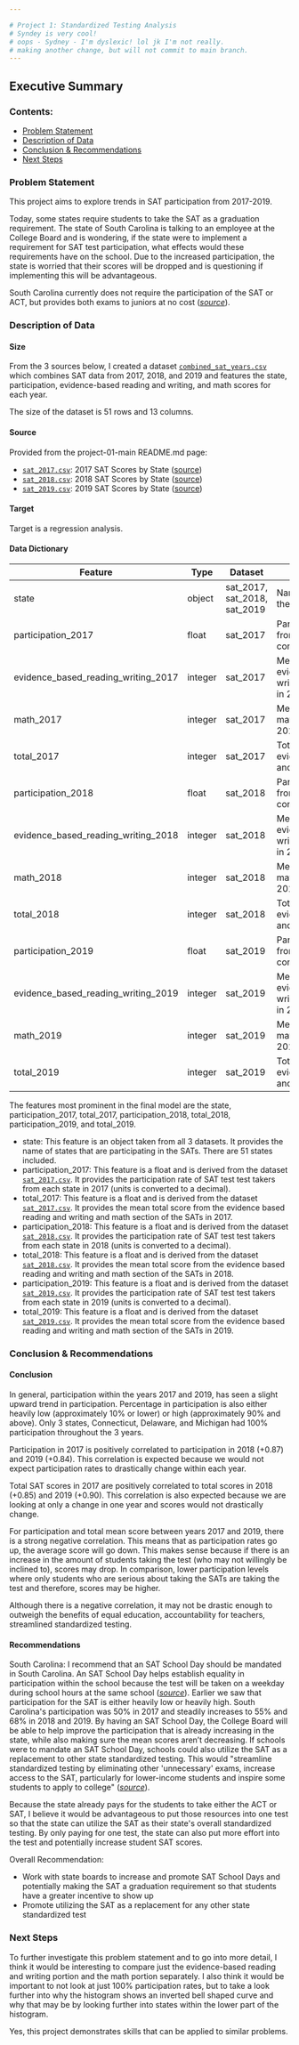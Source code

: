 ```yaml
--- 

# Project 1: Standardized Testing Analysis
# Syndey is very cool!
# oops - Sydney - I'm dyslexic! lol jk I'm not really.  
# making another change, but will not commit to main branch.
--- 
```


## Executive Summary

### Contents:
- [Problem Statement](#Problem-Statement)
- [Description of Data](#Description-of-Data)
- [Conclusion & Recommendations](#Conclusion-&-Recommendations)
- [Next Steps](#Next-Steps)

### Problem Statement

This project aims to explore trends in SAT participation from 2017-2019.

Today, some states require students to take the SAT as a graduation requirement. 
The state of South Carolina is talking to an employee at the College Board and is wondering, if the state were to implement a requirement for SAT test participation, what effects would these requirements have on the school. Due to the increased participation, the state is worried that their scores will be dropped and is questioning if implementing this will be advantageous.


South Carolina currently does not require the participation of the SAT or ACT, but provides both exams to juniors at no cost ([*source*](https://blog.collegevine.com/states-that-require-sat/#curve)).

### Description of Data

#### Size
From the 3 sources below, I created a dataset [`combined_sat_years.csv`](.data/combined_sat_years.csv) which combines SAT data from 2017, 2018, and 2019 and features the state, participation, evidence-based reading and writing, and math scores for each year.

The size of the dataset is 51 rows and 13 columns.

#### Source
Provided from the project-01-main README.md page:
- [`sat_2017.csv`](./data/sat_2017.csv): 2017 SAT Scores by State ([source](https://blog.collegevine.com/here-are-the-average-sat-scores-by-state/))
- [`sat_2018.csv`](./data/sat_2018.csv): 2018 SAT Scores by State ([source](https://blog.collegevine.com/here-are-the-average-sat-scores-by-state/))
- [`sat_2019.csv`](./data/sat_2019.csv): 2019 SAT Scores by State ([source](https://blog.prepscholar.com/average-sat-scores-by-state-most-recent))

#### Target
Target is a regression analysis.

#### Data Dictionary
|Feature|Type|Dataset|Description|
|---|---|---|---|
|state|object|sat_2017, sat_2018, sat_2019|Name of states participating in the SATs.|
|participation_2017|float|sat_2017|Participation rate of test takers from each state in 2017. (unit is converted to a decimal)|
|evidence_based_reading_writing_2017|integer|sat_2017|Mean number scored on the evidence-based reading and writing portion of SAT per state in 2017.|
|math_2017|integer|sat_2017|Mean number scored on the math portion of SAT per state in 2017.|
|total_2017|integer|sat_2017|Total score from evidence_based_reading_writing and math in 2017.|
|participation_2018|float|sat_2018|Participation rate of test takers from each state in 2018. (unit is converted to a decimal)|
|evidence_based_reading_writing_2018|integer|sat_2018|Mean number scored on the evidence-based reading and writing portion of SAT per state in 2018.|
|math_2018|integer|sat_2018|Mean number scored on the math portion of SAT per state in 2018.|
|total_2018|integer|sat_2018|Total score from evidence_based_reading_writing and math in 2018.|
|participation_2019|float|sat_2019|Participation rate of test takers from each state in 2019. (unit is converted to a decimal)|
|evidence_based_reading_writing_2019|integer|sat_2019|Mean number scored on the evidence-based reading and writing portion of SAT per state in 2019.|
|math_2019|integer|sat_2019|Mean number scored on the math portion of SAT per state in 2019.|
|total_2019|integer|sat_2019|Total score from evidence_based_reading_writing and math in 2019.|

The features most prominent in the final model are the state, participation_2017, total_2017, participation_2018, total_2018, participation_2019, and total_2019.

- state: This feature is an object taken from all 3 datasets. It provides the name of states that are participating in the SATs. There are 51 states included.
- participation_2017: This feature is a float and is derived from the dataset [`sat_2017.csv`](./data/sat_2017.csv). It provides the participation rate of SAT test test takers from each state in 2017 (units is converted to a decimal).
- total_2017: This feature is a float and is derived from the dataset [`sat_2017.csv`](./data/sat_2017.csv). It provides the mean total score from the evidence based reading and writing and math section of the SATs in 2017.
- participation_2018: This feature is a float and is derived from the dataset [`sat_2018.csv`](./data/sat_2018.csv). It provides the participation rate of SAT test test takers from each state in 2018 (units is converted to a decimal).
- total_2018: This feature is a float and is derived from the dataset [`sat_2018.csv`](./data/sat_2018.csv). It provides the mean total score from the evidence based reading and writing and math section of the SATs in 2018.
- participation_2019: This feature is a float and is derived from the dataset [`sat_2019.csv`](./data/sat_2019.csv). It provides the participation rate of SAT test test takers from each state in 2019 (units is converted to a decimal).
- total_2019: This feature is a float and is derived from the dataset [`sat_2019.csv`](./data/sat_2019.csv). It provides the mean total score from the evidence based reading and writing and math section of the SATs in 2019.


### Conclusion & Recommendations

#### Conclusion
In general, participation within the years 2017 and 2019, has seen a slight upward trend in participation. Percentage in participation is also either heavily low (approximately 10% or lower) or high (approximately 90% and above). Only 3 states, Connecticut, Delaware, and Michigan had 100% participation throughout the 3 years.

Participation in 2017 is positively correlated to participation in 2018 (+0.87) and 2019 (+0.84). This correlation is expected because we would not expect participation rates to drastically change within each year.

Total SAT scores in 2017 are positively correlated to total scores in 2018 (+0.85) and 2019 (+0.90). This correlation is also expected because we are looking at only a change in one year and scores would not drastically change.

For participation and total mean score between years 2017 and 2019, there is a strong negative correlation. This means that as participation rates go up, the average score will go down. This makes sense because if there is an increase in the amount of students taking the test (who may not willingly be inclined to), scores may drop. In comparison, lower participation levels where only students who are serious about taking the SATs are taking the test and therefore, scores may be higher.

Although there is a negative correlation, it may not be drastic enough to outweigh the benefits of equal education, accountability for teachers, streamlined standardized testing.

#### Recommendations
South Carolina:
I recommend that an SAT School Day should be mandated in South Carolina. An SAT School Day helps establish equality in participation within the school because the test will be taken on a weekday during school hours at the same school ([*source*](https://collegereadiness.collegeboard.org/sat/k12-educators/sat-school-day/about#:~:text=SAT%20School%20Day%20provides%20schools,accepted%20at%20all%20U.S.%20colleges)). Earlier we saw that participation for the SAT is either heavily low or heavily high. South Carolina's participation was 50% in 2017 and steadily increases to 55% and 68% in 2018 and 2019. By having an SAT School Day, the College Board will be able to help improve the participation that is already increasing in the state, while also making sure the mean scores aren’t decreasing. If schools were to mandate an SAT School Day, schools could also utilize the SAT as a replacement to other state standardized testing. This would "streamline standardized testing by eliminating other 'unnecessary' exams, increase access to the SAT, particularly for lower-income students and inspire some students to apply to college" ([*source*](https://blog.collegevine.com/states-that-require-sat/#curve)).

Because the state already pays for the students to take either the ACT or SAT, I believe it would be advantageous to put those resources into one test so that the state can utilize the SAT as their state's overall standardized testing. By only paying for one test, the state can also put more effort into the test and potentially increase student SAT scores.

Overall Recommendation:
- Work with state boards to increase and promote SAT School Days and potentially making the SAT a graduation requirement so that students have a greater incentive to show up
- Promote utilizing the SAT as a replacement for any other state standardized test

### Next Steps

To further investigate this problem statement and to go into more detail, I think it would be interesting to compare just the evidence-based reading and writing portion and the math portion separately. I also think it would be important to not look at just 100% participation rates, but to take a look further into why the histogram shows an inverted bell shaped curve and why that may be by looking further into states within the lower part of the histogram.

Yes, this project demonstrates skills that can be applied to similar problems.
